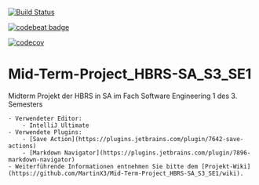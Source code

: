 [![Build Status](https://travis-ci.org/MartinX3/Mid-Term-Project_HBRS-SA_S3_SE1.svg?branch=master)](https://travis-ci.org/MartinX3/Mid-Term-Project_HBRS-SA_S3_SE1)

[![codebeat badge](https://codebeat.co/badges/8eaceef3-114a-4b2c-a7d7-528df4fcbeeb)](https://codebeat.co/projects/github-com-martinx3-mid-term-project_hbrs-sa_s3_se1-master)

[![codecov](https://codecov.io/gh/MartinX3/Mid-Term-Project_HBRS-SA_S3_SE1/branch/master/graph/badge.svg)](https://codecov.io/gh/MartinX3/Mid-Term-Project_HBRS-SA_S3_SE1)

# Mid-Term-Project_HBRS-SA_S3_SE1
Midterm Projekt der HBRS in SA im Fach Software Engineering 1 des 3. Semesters

    - Verwendeter Editor:
        - IntelliJ Ultimate
    - Verwendete Plugins:
        - [Save Action](https://plugins.jetbrains.com/plugin/7642-save-actions)
        - [Markdown Navigator](https://plugins.jetbrains.com/plugin/7896-markdown-navigator)
    - Weiterführende Informationen entnehmen Sie bitte dem [Projekt-Wiki](https://github.com/MartinX3/Mid-Term-Project_HBRS-SA_S3_SE1/wiki).
